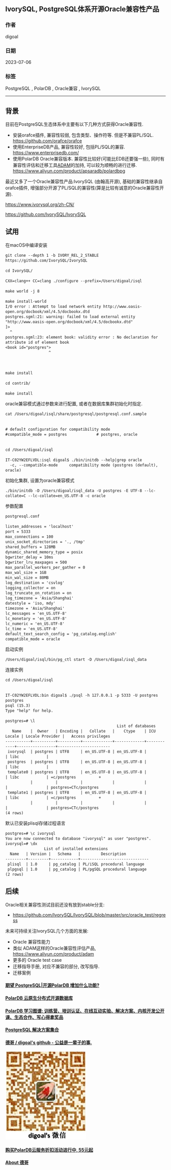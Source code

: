 ## IvorySQL, PostgreSQL体系开源Oracle兼容性产品     
        
### 作者        
digoal        
        
### 日期        
2023-07-06        
        
### 标签        
PostgreSQL , PolarDB , Oracle兼容 , IvorySQL       
        
----        
        
## 背景        
目前在PostgreSQL生态体系中主要有以下几种方式获得Oracle兼容性.      
- 安装orafce插件, 兼容性较弱, 包含类型、操作符等.  但是不兼容PL/SQL.   https://github.com/orafce/orafce      
- 使用EnterpriseDB产品, 兼容性较好, 包括PL/SQL的兼容.   https://www.enterprisedb.com/       
- 使用PolarDB Oracle兼容版本. 兼容性比较好(可能比EDB还要强一些), 同时有兼容性评估和迁移工具[ADAM](https://www.aliyun.com/product/adam)的加持, 可以较为顺畅的进行迁移.  https://www.aliyun.com/product/apsaradb/polardbpg      
    
最近又多了一个Oracle兼容性产品:IvorySQL (由翰高开源), 基础的兼容性继承自orafce插件, 增强部分开源了PL/SQL的兼容性(算是比较有诚意的Oracle兼容性开源).      
    
https://www.ivorysql.org/zh-CN/    
    
https://github.com/IvorySQL/IvorySQL    
    
## 试用    
在macOS中编译安装    
    
```    
git clone --depth 1 -b IVORY_REL_2_STABLE https://github.com/IvorySQL/IvorySQL    
    
cd IvorySQL/    
    
CXX=clang++ CC=clang ./configure --prefix=/Users/digoal/isql    
    
make world -j 8    
    
make install-world    
I/O error : Attempt to load network entity http://www.oasis-open.org/docbook/xml/4.5/docbookx.dtd    
postgres.sgml:21: warning: failed to load external entity "http://www.oasis-open.org/docbook/xml/4.5/docbookx.dtd"    
]>    
  ^    
postgres.sgml:23: element book: validity error : No declaration for attribute id of element book    
<book id="postgres">    
                   ^    
    
    
    
make install    
    
cd contrib/    
    
make install    
```    
    
oracle兼容模式通过参数来进行配置, 或者在数据库集群初始化时指定.    
    
```    
cat /Users/digoal/isql/share/postgresql/postgresql.conf.sample     
    
    
# default configuration for compatibility mode    
#compatible_mode = postgres             # postgres, oracle    
    
    
cd /Users/digoal/isql    
    
IT-C02YW2EFLVDL:isql digoal$ ./bin/initdb --help|grep oracle    
  -c, --compatible-mode     compatibility mode (postgres (default), oracle)    
```    
    
初始化集群, 设置为oracle兼容模式    
    
```    
./bin/initdb -D /Users/digoal/isql_data -U postgres -E UTF-8 --lc-collate=C --lc-collate=en_US.UTF-8 -c oracle    
```    
    
参数配置    
    
```    
postgresql.conf    
    
listen_addresses = 'localhost'		    
port = 5333				    
max_connections = 100			    
unix_socket_directories = '., /tmp'	    
shared_buffers = 128MB			    
dynamic_shared_memory_type = posix	    
bgwriter_delay = 10ms			    
bgwriter_lru_maxpages = 500		    
max_parallel_workers_per_gather = 0	    
max_wal_size = 1GB    
min_wal_size = 80MB    
log_destination = 'csvlog'		    
logging_collector = on		    
log_truncate_on_rotation = on		    
log_timezone = 'Asia/Shanghai'    
datestyle = 'iso, mdy'    
timezone = 'Asia/Shanghai'    
lc_messages = 'en_US.UTF-8'			    
lc_monetary = 'en_US.UTF-8'			    
lc_numeric = 'en_US.UTF-8'			    
lc_time = 'en_US.UTF-8'				    
default_text_search_config = 'pg_catalog.english'    
compatible_mode = oracle    
```    
    
启动实例    
    
```    
/Users/digoal/isql/bin/pg_ctl start -D /Users/digoal/isql_data    
```    
    
连接实例    
    
```    
cd /Users/digoal/isql    
    
    
IT-C02YW2EFLVDL:bin digoal$ ./psql -h 127.0.0.1 -p 5333 -U postgres postgres    
psql (15.3)    
Type "help" for help.    
    
postgres=# \l    
                                                 List of databases    
   Name    |  Owner   | Encoding |   Collate   |    Ctype    | ICU Locale | Locale Provider |   Access privileges       
-----------+----------+----------+-------------+-------------+------------+-----------------+-----------------------    
 ivorysql  | postgres | UTF8     | en_US.UTF-8 | en_US.UTF-8 |            | libc            |     
 postgres  | postgres | UTF8     | en_US.UTF-8 | en_US.UTF-8 |            | libc            |     
 template0 | postgres | UTF8     | en_US.UTF-8 | en_US.UTF-8 |            | libc            | =c/postgres          +    
           |          |          |             |             |            |                 | postgres=CTc/postgres    
 template1 | postgres | UTF8     | en_US.UTF-8 | en_US.UTF-8 |            | libc            | =c/postgres          +    
           |          |          |             |             |            |                 | postgres=CTc/postgres    
(4 rows)    
```    
    
默认已安装plisql存储过程语言    
    
```    
postgres=# \c ivorysql     
You are now connected to database "ivorysql" as user "postgres".    
ivorysql=# \dx    
                 List of installed extensions    
  Name   | Version |   Schema   |         Description              
---------+---------+------------+------------------------------    
 plisql  | 1.0     | pg_catalog | PL/iSQL procedural language    
 plpgsql | 1.0     | pg_catalog | PL/pgSQL procedural language    
(2 rows)    
```    
    
## 后续    
Oracle相关兼容性测试目前还没有放到stable分支:       
- https://github.com/IvorySQL/IvorySQL/blob/master/src/oracle_test/regress    
    
未来可持续关注IvorySQL几个方面的发展:    
- Oracle 兼容性能力     
- 类似 ADAM这样的Oracle兼容性评估产品,  https://www.aliyun.com/product/adam      
- 更多的 Oracle test case     
- 迁移指导手册, 对应不兼容的部分, 改写指导.     
- 迁移案例     
    
  
#### [期望 PostgreSQL|开源PolarDB 增加什么功能?](https://github.com/digoal/blog/issues/76 "269ac3d1c492e938c0191101c7238216")
  
  
#### [PolarDB 云原生分布式开源数据库](https://github.com/ApsaraDB "57258f76c37864c6e6d23383d05714ea")
  
  
#### [PolarDB 学习图谱: 训练营、培训认证、在线互动实验、解决方案、内核开发公开课、生态合作、写心得拿奖品](https://www.aliyun.com/database/openpolardb/activity "8642f60e04ed0c814bf9cb9677976bd4")
  
  
#### [PostgreSQL 解决方案集合](../201706/20170601_02.md "40cff096e9ed7122c512b35d8561d9c8")
  
  
#### [德哥 / digoal's github - 公益是一辈子的事.](https://github.com/digoal/blog/blob/master/README.md "22709685feb7cab07d30f30387f0a9ae")
  
  
![digoal's wechat](../pic/digoal_weixin.jpg "f7ad92eeba24523fd47a6e1a0e691b59")
  
  
#### [购买PolarDB云服务折扣活动进行中, 55元起](https://www.aliyun.com/activity/new/polardb-yunparter?userCode=bsb3t4al "e0495c413bedacabb75ff1e880be465a")
  
  
#### [About 德哥](https://github.com/digoal/blog/blob/master/me/readme.md "a37735981e7704886ffd590565582dd0")
  
